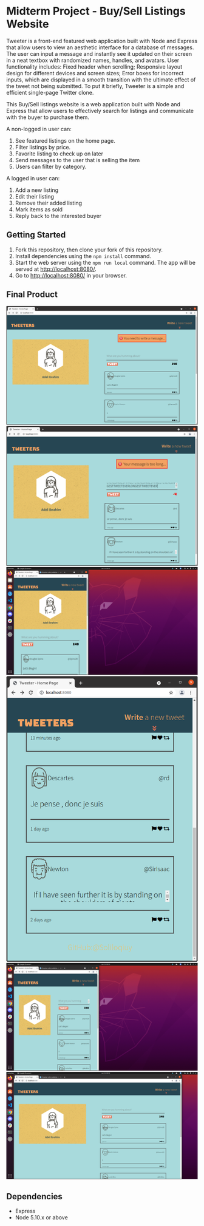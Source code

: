 # Midterm Project - Buy/Sell Listings Website

Tweeter is a front-end featured web application built with Node and Express that allow users to view an aesthetic interface for a database of messages. The user can input a message and instantly see it updated on their screen in a neat textbox with randomized names, handles, and avatars. User functionality includes: Fixed header when scrolling; Responsive layout design for different devices and screen sizes; Error boxes for incorrect inputs, which are displayed in a smooth transition with the ultimate effect of the tweet not being submitted. To put it briefly, Tweeter is a simple and efficient single-page Twitter clone.

This Buy/Sell listings website is a web application built with Node and Express that allow users to effectively search for listings and communicate with the buyer to purchase them. 

A non-logged in user can:
1. See featured listings on the home page.
2. Filter listings by price.
3. Favorite listing to check up on later
4. Send messages to the user that is selling the item
5. Users can filter by category.

A logged in user can:
1. Add a new listing
2. Edit their listing
3. Remove their added listing
4. Mark items as sold
5. Reply back to the interested buyer

## Getting Started

1. Fork this repository, then clone your fork of this repository.
2. Install dependencies using the `npm install` command.
3. Start the web server using the `npm run local` command. The app will be served at <http://localhost:8080/>.
4. Go to <http://localhost:8080/> in your browser.

## Final Product

!["Screenshot of error handling"](https://github.com/Soliloquiy/tweeter/blob/master/docs/error-handling.png)
!["Screenshot of error handling-2"](https://github.com/Soliloquiy/tweeter/blob/master/docs/error-handling-2.png)
!["Screenshot of mobile view"](https://github.com/Soliloquiy/tweeter/blob/master/docs/mobile-view.png)
!["Screenshot of mobile view-2"](https://github.com/Soliloquiy/tweeter/blob/master/docs/mobile-view-2.png)!["Screenshot of tablet-desktop-view"](https://github.com/Soliloquiy/tweeter/blob/master/docs/tablet-desktop-view.png)
!["Screenshot of tablet-desktop-view-2"](https://github.com/Soliloquiy/tweeter/blob/master/docs/tablet-desktop-view-2.png)


## Dependencies

- Express
- Node 5.10.x or above
